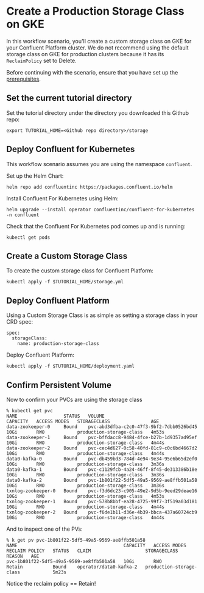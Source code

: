 # Create a Production Storage Class on GKE

In this workflow scenario, you'll create a custom storage class on GKE for your Confluent Platform cluster. We do not recommend using the default storage class on GKE for production clusters because it has its `ReclaimPolicy` set to Delete. 

Before continuing with the scenario, ensure that you have set up the
[prerequisites](/README.md#prerequisites).

## Set the current tutorial directory

Set the tutorial directory under the directory you downloaded this Github repo:

```   
export TUTORIAL_HOME=<Github repo directory>/storage
```

## Deploy Confluent for Kubernetes

This workflow scenario assumes you are using the namespace `confluent`.

Set up the Helm Chart:

```
helm repo add confluentinc https://packages.confluent.io/helm
```

Install Confluent For Kubernetes using Helm:

```
helm upgrade --install operator confluentinc/confluent-for-kubernetes -n confluent
```
  
Check that the Confluent For Kubernetes pod comes up and is running:

```
kubectl get pods
```

## Create a Custom Storage Class

To create the custom storage class for Confluent Platform:
```
kubectl apply -f $TUTORIAL_HOME/storage.yml
```

## Deploy Confluent Platform

Using a Custom Storage Class is as simple as setting a storage class in your CRD spec:

```
spec:
  storageClass:
    name: production-storage-class
```

Deploy Confluent Platform:
```
kubectl apply -f $TUTORIAL_HOME/deployment.yaml
```

## Confirm Persistent Volume

Now to confirm your PVCs are using the storage class
```
% kubectl get pvc 
NAME                 STATUS   VOLUME                                     CAPACITY   ACCESS MODES   STORAGECLASS               AGE
data-zookeeper-0     Bound    pvc-abd3dfba-c2c0-47f3-9bf2-7dbb0526bd45   10Gi       RWO            production-storage-class   4m53s
data-zookeeper-1     Bound    pvc-bffdacc8-9484-4fce-b27b-1d9357ad95ef   10Gi       RWO            production-storage-class   4m44s
data-zookeeper-2     Bound    pvc-cec4d627-0c58-40fd-81c9-c0c6bd4667d2   10Gi       RWO            production-storage-class   4m44s
data0-kafka-0        Bound    pvc-db459bd3-784d-4e94-9e34-95e6b65d2ef0   10Gi       RWO            production-storage-class   3m36s
data0-kafka-1        Bound    pvc-c1129fcb-4a24-46ff-8f45-de313386b18e   10Gi       RWO            production-storage-class   3m36s
data0-kafka-2        Bound    pvc-1b801f22-5df5-49a5-9569-ae8ffb501a58   10Gi       RWO            production-storage-class   3m36s
txnlog-zookeeper-0   Bound    pvc-f3d6dc23-c905-49e2-9d5b-9eed29deae16   10Gi       RWO            production-storage-class   4m53s
txnlog-zookeeper-1   Bound    pvc-578b8bbf-ea28-4725-99f7-3f519a03d181   10Gi       RWO            production-storage-class   4m44s
txnlog-zookeeper-2   Bound    pvc-f6de1b11-d36e-4b39-bbca-437a60724cb9   10Gi       RWO            production-storage-class   4m44s
```

And to inspect one of the PVs:
```
% k get pv pvc-1b801f22-5df5-49a5-9569-ae8ffb501a58
NAME                                       CAPACITY   ACCESS MODES   RECLAIM POLICY   STATUS   CLAIM                    STORAGECLASS               REASON   AGE
pvc-1b801f22-5df5-49a5-9569-ae8ffb501a58   10Gi       RWO            Retain           Bound    operator/data0-kafka-2   production-storage-class            5m23s
```

Notice the reclaim policy == Retain!